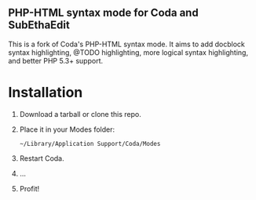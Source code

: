 PHP-HTML syntax mode for Coda and SubEthaEdit
---------------------------------------------

This is a fork of Coda's PHP-HTML syntax mode. It aims to add docblock syntax
highlighting, @TODO highlighting, more logical syntax highlighting, and better
PHP 5.3+ support.


Installation
============

1. Download a tarball or clone this repo.

2. Place it in your Modes folder:

       ~/Library/Application Support/Coda/Modes

3. Restart Coda.

4. ...

5. Profit!

